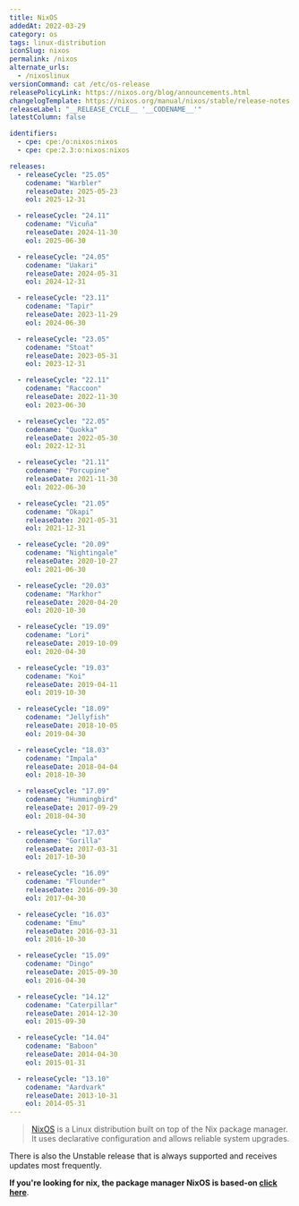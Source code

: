 ```yaml
---
title: NixOS
addedAt: 2022-03-29
category: os
tags: linux-distribution
iconSlug: nixos
permalink: /nixos
alternate_urls:
  - /nixoslinux
versionCommand: cat /etc/os-release
releasePolicyLink: https://nixos.org/blog/announcements.html
changelogTemplate: https://nixos.org/manual/nixos/stable/release-notes.html#sec-release-__RELEASE_CYCLE__
releaseLabel: "__RELEASE_CYCLE__ '__CODENAME__'"
latestColumn: false

identifiers:
  - cpe: cpe:/o:nixos:nixos
  - cpe: cpe:2.3:o:nixos:nixos

releases:
  - releaseCycle: "25.05"
    codename: "Warbler"
    releaseDate: 2025-05-23
    eol: 2025-12-31

  - releaseCycle: "24.11"
    codename: "Vicuña"
    releaseDate: 2024-11-30
    eol: 2025-06-30

  - releaseCycle: "24.05"
    codename: "Uakari"
    releaseDate: 2024-05-31
    eol: 2024-12-31

  - releaseCycle: "23.11"
    codename: "Tapir"
    releaseDate: 2023-11-29
    eol: 2024-06-30

  - releaseCycle: "23.05"
    codename: "Stoat"
    releaseDate: 2023-05-31
    eol: 2023-12-31

  - releaseCycle: "22.11"
    codename: "Raccoon"
    releaseDate: 2022-11-30
    eol: 2023-06-30

  - releaseCycle: "22.05"
    codename: "Quokka"
    releaseDate: 2022-05-30
    eol: 2022-12-31

  - releaseCycle: "21.11"
    codename: "Porcupine"
    releaseDate: 2021-11-30
    eol: 2022-06-30

  - releaseCycle: "21.05"
    codename: "Okapi"
    releaseDate: 2021-05-31
    eol: 2021-12-31

  - releaseCycle: "20.09"
    codename: "Nightingale"
    releaseDate: 2020-10-27
    eol: 2021-06-30

  - releaseCycle: "20.03"
    codename: "Markhor"
    releaseDate: 2020-04-20
    eol: 2020-10-30

  - releaseCycle: "19.09"
    codename: "Lori"
    releaseDate: 2019-10-09
    eol: 2020-04-30

  - releaseCycle: "19.03"
    codename: "Koi"
    releaseDate: 2019-04-11
    eol: 2019-10-30

  - releaseCycle: "18.09"
    codename: "Jellyfish"
    releaseDate: 2018-10-05
    eol: 2019-04-30

  - releaseCycle: "18.03"
    codename: "Impala"
    releaseDate: 2018-04-04
    eol: 2018-10-30

  - releaseCycle: "17.09"
    codename: "Hummingbird"
    releaseDate: 2017-09-29
    eol: 2018-04-30

  - releaseCycle: "17.03"
    codename: "Gorilla"
    releaseDate: 2017-03-31
    eol: 2017-10-30

  - releaseCycle: "16.09"
    codename: "Flounder"
    releaseDate: 2016-09-30
    eol: 2017-04-30

  - releaseCycle: "16.03"
    codename: "Emu"
    releaseDate: 2016-03-31
    eol: 2016-10-30

  - releaseCycle: "15.09"
    codename: "Dingo"
    releaseDate: 2015-09-30
    eol: 2016-04-30

  - releaseCycle: "14.12"
    codename: "Caterpillar"
    releaseDate: 2014-12-30
    eol: 2015-09-30

  - releaseCycle: "14.04"
    codename: "Baboon"
    releaseDate: 2014-04-30
    eol: 2015-01-31

  - releaseCycle: "13.10"
    codename: "Aardvark"
    releaseDate: 2013-10-31
    eol: 2014-05-31
---
```


> [NixOS](https://nixos.org/) is a Linux distribution built on top of the Nix package manager.
> It uses declarative configuration and allows reliable system upgrades.

There is also the Unstable release that is always supported and receives updates most frequently.

**If you're looking for nix, the package manager NixOS is based-on [click here](/nix)**.
